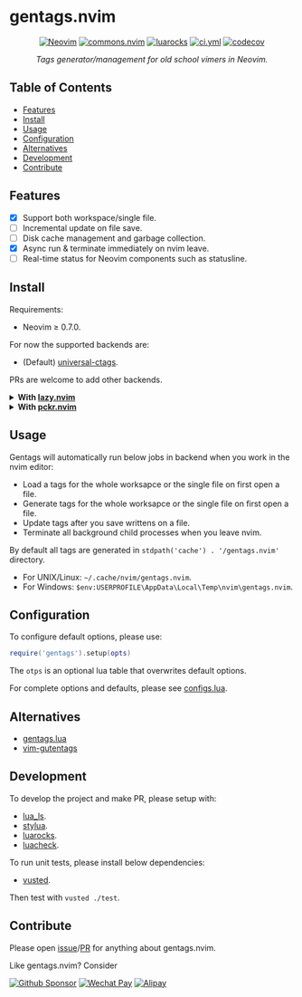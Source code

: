 <!-- markdownlint-disable MD001 MD013 MD034 MD033 MD051 -->

# gentags.nvim

<p align="center">
<a href="https://github.com/neovim/neovim/releases/v0.7.0"><img alt="Neovim" src="https://img.shields.io/badge/Neovim-v0.7+-57A143?logo=neovim&logoColor=57A143" /></a>
<a href="https://github.com/linrongbin16/commons.nvim"><img alt="commons.nvim" src="https://custom-icon-badges.demolab.com/badge/Powered_by-commons.nvim-teal?logo=heart&logoColor=fff&labelColor=deeppink" /></a>
<a href="https://luarocks.org/modules/linrongbin16/gentags.nvim"><img alt="luarocks" src="https://custom-icon-badges.demolab.com/luarocks/v/linrongbin16/gentags.nvim?label=LuaRocks&labelColor=063B70&logo=tag&logoColor=fff&color=blue" /></a>
<a href="https://github.com/linrongbin16/gentags.nvim/actions/workflows/ci.yml"><img alt="ci.yml" src="https://img.shields.io/github/actions/workflow/status/linrongbin16/gentags.nvim/ci.yml?label=GitHub%20CI&labelColor=181717&logo=github&logoColor=fff" /></a>
<a href="https://app.codecov.io/github/linrongbin16/gentags.nvim"><img alt="codecov" src="https://img.shields.io/codecov/c/github/linrongbin16/gentags.nvim?logo=codecov&logoColor=F01F7A&label=Codecov" /></a>
</p>

<p align="center"><i>
Tags generator/management for old school vimers in Neovim.
</i></p>

## Table of Contents

- [Features](#features)
- [Install](#install)
- [Usage](#usage)
- [Configuration](#configuration)
- [Alternatives](#alternatives)
- [Development](#development)
- [Contribute](#contribute)

## Features

- [x] Support both workspace/single file.
- [ ] Incremental update on file save.
- [ ] Disk cache management and garbage collection.
- [x] Async run & terminate immediately on nvim leave.
- [ ] Real-time status for Neovim components such as statusline.

## Install

Requirements:

- Neovim &ge; 0.7.0.

For now the supported backends are:

- (Default) [universal-ctags](https://github.com/universal-ctags/ctags).

PRs are welcome to add other backends.

<details>
<summary><b>With <a href="https://github.com/folke/lazy.nvim">lazy.nvim</a></b></summary>

```lua
require("lazy").setup({
  {
    "linrongbin16/gentags.nvim",
    config = function()
      require('gentags').setup()
    end,
  },
})
```

</details>

<details>
<summary><b>With <a href="https://github.com/lewis6991/pckr.nvim">pckr.nvim</a></b></summary>

```lua
require("pckr").add({
  {
    "linrongbin16/gentags.nvim",
    config = function()
      require("gentags").setup()
    end,
  },
})
```

</details>

## Usage

Gentags will automatically run below jobs in backend when you work in the nvim editor:

- Load a tags for the whole worksapce or the single file on first open a file.
- Generate tags for the whole worksapce or the single file on first open a file.
- Update tags after you save writtens on a file.
- Terminate all background child processes when you leave nvim.

By default all tags are generated in `stdpath('cache') . '/gentags.nvim'` directory.

- For UNIX/Linux: `~/.cache/nvim/gentags.nvim`.
- For Windows: `$env:USERPROFILE\AppData\Local\Temp\nvim\gentags.nvim`.

## Configuration

To configure default options, please use:

```lua
require('gentags').setup(opts)
```

The `otps` is an optional lua table that overwrites default options.

For complete options and defaults, please see [configs.lua](https://github.com/linrongbin16/gentags.nvim/tree/main/lua/gentags/configs.lua).

## Alternatives

- [gentags.lua](https://github.com/JMarkin/gentags.lua)
- [vim-gutentags](https://github.com/ludovicchabant/vim-gutentags)

## Development

To develop the project and make PR, please setup with:

- [lua_ls](https://github.com/LuaLS/lua-language-server).
- [stylua](https://github.com/JohnnyMorganz/StyLua).
- [luarocks](https://luarocks.org/).
- [luacheck](https://github.com/mpeterv/luacheck).

To run unit tests, please install below dependencies:

- [vusted](https://github.com/notomo/vusted).

Then test with `vusted ./test`.

## Contribute

Please open [issue](https://github.com/linrongbin16/gentags.nvim/issues)/[PR](https://github.com/linrongbin16/gentags.nvim/pulls) for anything about gentags.nvim.

Like gentags.nvim? Consider

[![Github Sponsor](https://img.shields.io/badge/-Sponsor%20Me%20on%20Github-magenta?logo=github&logoColor=white)](https://github.com/sponsors/linrongbin16)
[![Wechat Pay](https://img.shields.io/badge/-Tip%20Me%20on%20WeChat-brightgreen?logo=wechat&logoColor=white)](https://github.com/linrongbin16/lin.nvim/wiki/Sponsor)
[![Alipay](https://img.shields.io/badge/-Tip%20Me%20on%20Alipay-blue?logo=alipay&logoColor=white)](https://github.com/linrongbin16/lin.nvim/wiki/Sponsor)
